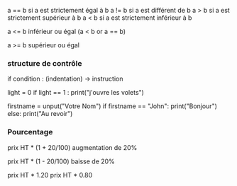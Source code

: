
a == b si a est strictement égal à b
a != b si a est différent de b 
a > b si a est strictement supérieur à b
a < b si a est strictement inférieur à b

a <= b inférieur ou égal (a < b or a == b)

a >= b  supérieur ou égal 

### structure de contrôle


if condition : 
(indentation) -> instruction

light = 0 
if light == 1 :
print("j'ouvre les volets")

firstname = unput("Votre Nom")
if firstname == "John":
	print("Bonjour")
else:
	print("Au revoir")


### Pourcentage

prix HT * (1 + 20/100)
	augmentation de 20%

prix HT * (1 - 20/100)
		baisse de 20%

prix HT * 1.20
prix HT * 0.80
